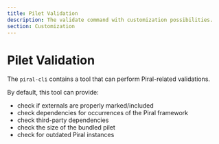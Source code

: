 ```yaml
---
title: Pilet Validation
description: The validate command with customization possibilities.
section: Customization
---
```


# Pilet Validation

The `piral-cli` contains a tool that can perform Piral-related validations.

By default, this tool can provide:

- check if externals are properly marked/included
- check dependencies for occurrences of the Piral framework
- check third-party dependencies
- check the size of the bundled pilet
- check for outdated Piral instances
